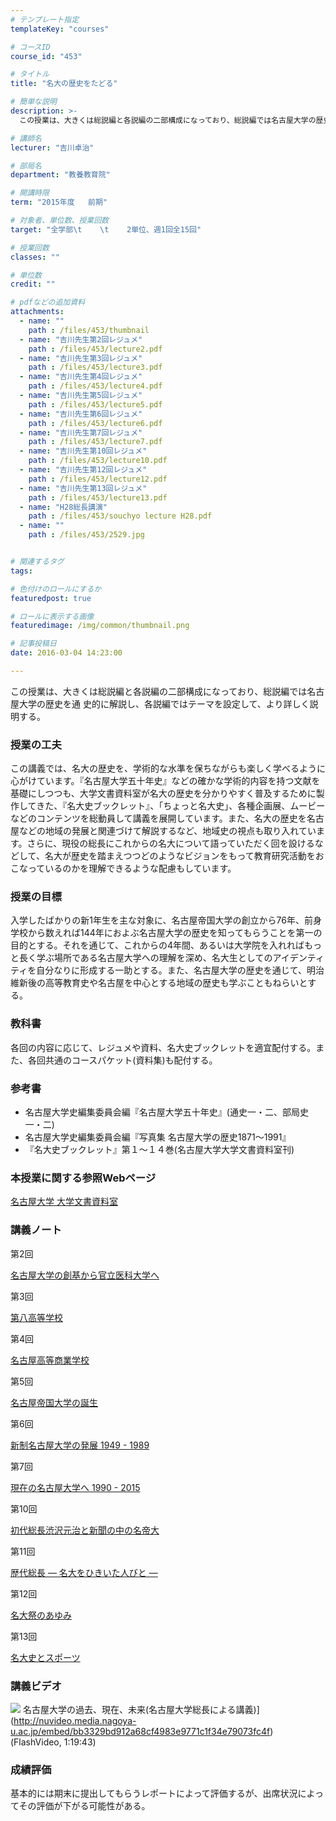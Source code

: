 ```yaml
---
# テンプレート指定
templateKey: "courses"

# コースID
course_id: "453"

# タイトル
title: "名大の歴史をたどる"

# 簡単な説明
description: >-
  この授業は、大きくは総説編と各説編の二部構成になっており、総説編では名古屋大学の歴史を通 史的に解説し、各説編ではテーマを設定して、より詳しく説明する。...

# 講師名
lecturer: "吉川卓治"

# 部局名
department: "教養教育院"

# 開講時限
term: "2015年度	前期"

# 対象者、単位数、授業回数
target: "全学部\t    \t    2単位、週1回全15回"

# 授業回数
classes: ""

# 単位数
credit: ""

# pdfなどの追加資料
attachments: 
  - name: "" 
    path : /files/453/thumbnail
  - name: "吉川先生第2回レジュメ" 
    path : /files/453/lecture2.pdf
  - name: "吉川先生第3回レジュメ" 
    path : /files/453/lecture3.pdf
  - name: "吉川先生第4回レジュメ" 
    path : /files/453/lecture4.pdf
  - name: "吉川先生第5回レジュメ" 
    path : /files/453/lecture5.pdf
  - name: "吉川先生第6回レジュメ" 
    path : /files/453/lecture6.pdf
  - name: "吉川先生第7回レジュメ" 
    path : /files/453/lecture7.pdf
  - name: "吉川先生第10回レジュメ" 
    path : /files/453/lecture10.pdf
  - name: "吉川先生第12回レジュメ" 
    path : /files/453/lecture12.pdf
  - name: "吉川先生第13回レジュメ" 
    path : /files/453/lecture13.pdf
  - name: "H28総長講演" 
    path : /files/453/souchyo lecture H28.pdf
  - name: "" 
    path : /files/453/2529.jpg


# 関連するタグ
tags:

# 色付けのロールにするか
featuredpost: true

# ロールに表示する画像
featuredimage: /img/common/thumbnail.png

# 記事投稿日
date: 2016-03-04 14:23:00

---
```

この授業は、大きくは総説編と各説編の二部構成になっており、総説編では名古屋大学の歴史を通 史的に解説し、各説編ではテーマを設定して、より詳しく説明する。
### 授業の工夫

この講義では、名大の歴史を、学術的な水準を保ちながらも楽しく学べるように心がけています。『名古屋大学五十年史』などの確かな学術的内容を持つ文献を基礎にしつつも、大学文書資料室が名大の歴史を分かりやすく普及するために製作してきた、『名大史ブックレット』、「ちょっと名大史」、各種企画展、ムービーなどのコンテンツを総動員して講義を展開しています。また、名大の歴史を名古屋などの地域の発展と関連づけて解説するなど、地域史の視点も取り入れています。さらに、現役の総長にこれからの名大について語っていただく回を設けるなどして、名大が歴史を踏まえつつどのようなビジョンをもって教育研究活動をおこなっているのかを理解できるような配慮もしています。

### 授業の目標

入学したばかりの新1年生を主な対象に、名古屋帝国大学の創立から76年、前身学校から数えれば144年におよぶ名古屋大学の歴史を知ってもらうことを第一の目的とする。それを通じて、これからの4年間、あるいは大学院を入れればもっと長く学ぶ場所である名古屋大学への理解を深め、名大生としてのアイデンティティを自分なりに形成する一助とする。また、名古屋大学の歴史を通じて、明治維新後の高等教育史や名古屋を中心とする地域の歴史も学ぶこともねらいとする。 

### 教科書

各回の内容に応じて、レジュメや資料、名大史ブックレットを適宜配付する。また、各回共通のコースパケット(資料集)も配付する。 

### 参考書 

  * 名古屋大学史編集委員会編『名古屋大学五十年史』(通史一・二、部局史一・二)
  * 名古屋大学史編集委員会編『写真集 名古屋大学の歴史1871～1991』
  * 『名大史ブックレット』第１～１４巻(名古屋大学大学文書資料室刊)

### 本授業に関する参照Webページ

[名古屋大学 大学文書資料室](http://nua.jimu.nagoya-u.ac.jp/)

### 講義ノート

第2回


[名古屋大学の創基から官立医科大学へ](/files/453/lecture2.pdf) 

第3回


[第八高等学校](/files/453/lecture3.pdf) 

第4回


[名古屋高等商業学校](/files/453/lecture4.pdf) 

第5回


[名古屋帝国大学の誕生](/files/453/lecture5.pdf) 

第6回


[新制名古屋大学の発展 1949 - 1989](/files/453/lecture6.pdf) 

第7回


[現在の名古屋大学へ 1990 - 2015](/files/453/lecture7.pdf) 

第10回


[初代総長渋沢元治と新聞の中の名帝大](/files/453/lecture10.pdf) 

第11回


[歴代総長 — 名大をひきいた人びと —](/files/453/lecture11.pdf) 

第12回


[名大祭のあゆみ](/files/453/lecture12.pdf) 

第13回


[名大史とスポーツ](/files/453/lecture13.pdf) 

### 講義ビデオ


![](/files/453/2529.jpg) 名古屋大学の過去、現在、未来(名古屋大学総長による講義)](http://nuvideo.media.nagoya-u.ac.jp/embed/bb3329bd912a68cf4983e9771c1f34e79073fc4f) (FlashVideo, 1:19:43)

### 成績評価

基本的には期末に提出してもらうレポートによって評価するが、出席状況によってその評価が下がる可能性がある。
